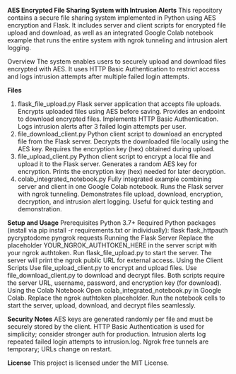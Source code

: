 **AES Encrypted File Sharing System with Intrusion Alerts**
This repository contains a secure file sharing system implemented in Python using AES encryption and Flask. It includes server and client scripts for encrypted file upload and download, as well as an integrated Google Colab notebook example that runs the entire system with ngrok tunneling and intrusion alert logging.

Overview
The system enables users to securely upload and download files encrypted with AES. It uses HTTP Basic Authentication to restrict access and logs intrusion attempts after multiple failed login attempts.

**Files**
1. flask_file_upload.py
Flask server application that accepts file uploads.
Encrypts uploaded files using AES before saving.
Provides an endpoint to download encrypted files.
Implements HTTP Basic Authentication.
Logs intrusion alerts after 3 failed login attempts per user.
2. file_download_client.py
Python client script to download an encrypted file from the Flask server.
Decrypts the downloaded file locally using the AES key.
Requires the encryption key (hex) obtained during upload.
3. file_upload_client.py
Python client script to encrypt a local file and upload it to the Flask server.
Generates a random AES key for encryption.
Prints the encryption key (hex) needed for later decryption.
4. colab_integrated_notebook.py
Fully integrated example combining server and client in one Google Colab notebook.
Runs the Flask server with ngrok tunneling.
Demonstrates file upload, download, encryption, decryption, and intrusion alert logging.
Useful for quick testing and demonstration.

**Setup and Usage**
Prerequisites
Python 3.7+
Required Python packages (install via pip install -r requirements.txt or individually):
flask
flask_httpauth
pycryptodome
pyngrok
requests
Running the Flask Server
Replace the placeholder YOUR_NGROK_AUTHTOKEN_HERE in the server script with your ngrok authtoken.
Run flask_file_upload.py to start the server.
The server will print the ngrok public URL for external access.
Using the Client Scripts
Use file_upload_client.py to encrypt and upload files.
Use file_download_client.py to download and decrypt files.
Both scripts require the server URL, username, password, and encryption key (for download).
Using the Colab Notebook
Open colab_integrated_notebook.py in Google Colab.
Replace the ngrok authtoken placeholder.
Run the notebook cells to start the server, upload, download, and decrypt files seamlessly.

**Security Notes**
AES keys are generated randomly per file and must be securely stored by the client.
HTTP Basic Authentication is used for simplicity; consider stronger auth for production.
Intrusion alerts log repeated failed login attempts to intrusion.log.
Ngrok free tunnels are temporary; URLs change on restart.

**License**
This project is licensed under the MIT License.
